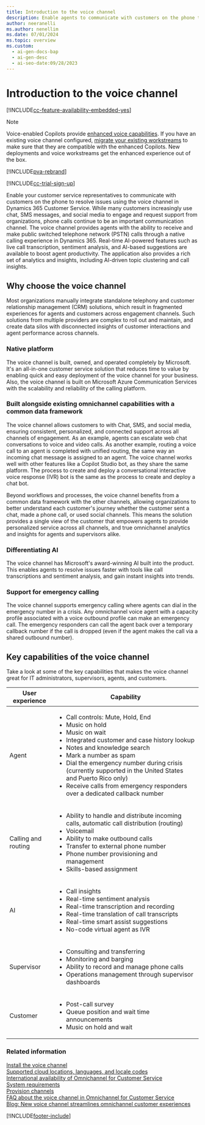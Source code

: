 ```yaml
---
title: Introduction to the voice channel
description: Enable agents to communicate with customers on the phone to resolve issues using the voice channel in Customer Service.
author: neeranelli
ms.author: nenellim
ms.date: 07/01/2024
ms.topic: overview
ms.custom:
  - ai-gen-docs-bap
  - ai-gen-desc
  - ai-seo-date:09/28/2023
---
```


# Introduction to the voice channel


[!INCLUDE[cc-feature-availability-embedded-yes](../../includes/cc-feature-availability-embedded-yes.md)]


> [!NOTE]
> Voice-enabled Copilots provide [enhanced voice capabilities](/microsoft-copilot-studio/voice-overview). If you have an existing voice channel configured, [migrate your existing workstreams](migrate-voice-workstream.md) to make sure that they are compatible with the enhanced Copilots. New deployments and voice workstreams get the enhanced experience out of the box.

[!INCLUDE[pva-rebrand](../../includes/cc-pva-rebrand.md)]

[!INCLUDE[cc-trial-sign-up](../../includes/cc-trial-sign-up.md)]

Enable your customer service representatives to communicate with customers on the phone to resolve issues using the voice channel in Dynamics 365 Customer Service. While many customers increasingly use chat, SMS messages, and social media to engage and request support from organizations, phone calls continue to be an important communication channel. The voice channel provides agents with the ability to receive and make public switched telephone network (PSTN) calls through a native calling experience in Dynamics 365. Real-time AI-powered features such as live call transcription, sentiment analysis, and AI-based suggestions are available to boost agent productivity. The application also provides a rich set of analytics and insights, including AI-driven topic clustering and call insights.

## Why choose the voice channel

Most organizations manually integrate standalone telephony and customer relationship management (CRM) solutions, which result in fragmented experiences for agents and customers across engagement channels. Such solutions from multiple providers are complex to roll out and maintain, and create data silos with disconnected insights of customer interactions and agent performance across channels.

### Native platform

The voice channel is built, owned, and operated completely by Microsoft. It's an all-in-one customer service solution that reduces time to value by enabling quick and easy deployment of the voice channel for your business. Also, the voice channel is built on Microsoft Azure Communication Services with the scalability and reliability of the calling platform.

### Built alongside existing omnichannel capabilities with a common data framework

The voice channel allows customers to with Chat, SMS, and social media, ensuring consistent, personalized, and connected support across all channels of engagement. As an example, agents can escalate web chat conversations to voice and video calls. As another example, routing a voice call to an agent is completed with unified routing, the same way an incoming chat message is assigned to an agent. The voice channel works well with other features like a Copilot Studio bot, as they share the same platform. The process to create and deploy a conversational interactive voice response (IVR) bot is the same as the process to create and deploy a chat bot.

Beyond workflows and processes, the voice channel benefits from a common data framework with the other channels, allowing organizations to better understand each customer's journey whether the customer sent a chat, made a phone call, or used social channels. This means the solution provides a single view of the customer that empowers agents to provide personalized service across all channels, and true omnichannel analytics and insights for agents and supervisors alike.

### Differentiating AI

The voice channel has Microsoft's award-winning AI built into the product. This enables agents to resolve issues faster with tools like call transcriptions and sentiment analysis, and gain instant insights into trends.

### Support for emergency calling

The voice channel supports emergency calling where agents can dial in the emergency number in a crisis. Any omnichannel voice agent with a capacity profile associated with a voice outbound profile can make an emergency call. The emergency responders can call the agent back over a temporary callback number if the call is dropped (even if the agent makes the call via a shared outbound number).

## Key capabilities of the voice channel

Take a look at some of the key capabilities that makes the voice channel great for IT administrators, supervisors, agents, and customers.

| User experience | Capability |
| --- | --- |
| Agent  |  <ul><li>Call controls: Mute, Hold, End</li><li>Music on hold</li><li>Music on wait</li><li>Integrated customer and case history lookup</li><li>Notes and knowledge search</li><li>Mark a number as spam</li><li>Dial the emergency number during crisis (currently supported in the United States and Puerto Rico only)</li> <li>Receive calls from emergency responders over a dedicated callback number </li></ul>  |
| Calling and routing  | <ul><li>Ability to handle and distribute incoming calls, automatic call distribution (routing)</li><li>Voicemail</li> <li>Ability to make outbound calls</li><li>Transfer to external phone number</li><li>Phone number provisioning and management</li><li>Skills-based assignment</li></ul> |
| AI | <ul><li>Call insights </li><li>Real-time sentiment analysis</li><li>Real-time transcription and recording</li><li>Real-time translation of call transcripts</li><li>Real-time smart assist suggestions</li><li>No-code virtual agent as IVR</li></ul> |
| Supervisor  | <ul><li>Consulting and transferring</li><li>Monitoring and barging</li><li>Ability to record and manage phone calls</li><li>Operations management through supervisor dashboards</li></ul> |
| Customer   | <ul><li>Post-call survey</li><li>Queue position and wait time announcements</li><li>Music on hold and wait</li></ul> |

### Related information

[Install the voice channel](voice-channel-install.md)  
[Supported cloud locations, languages, and locale codes ](voice-channel-region-availability.md)  
[International availability of Omnichannel for Customer Service](../implement/international-availability.md)  
[System requirements](../implement/system-requirements-omnichannel.md)  
[Provision channels](/dynamics365/contact-center/implement/provision-channels#set-up-channels)  
[FAQ about the voice channel in Omnichannel for Customer Service](voice-channel-faqs.md)  
[Blog: New voice channel streamlines omnichannel customer experiences](https://cloudblogs.microsoft.com/dynamics365/bdm/2020/09/23/new-voice-channel-streamlines-omnichannel-customer-experiences/)  


[!INCLUDE[footer-include](../../includes/footer-banner.md)]
